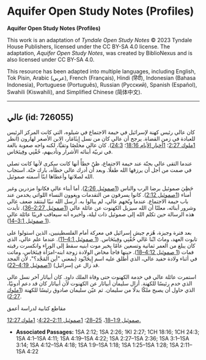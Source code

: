 # Aquifer Open Study Notes (Profiles)

**Aquifer Open Study Notes (Profiles)**

This work is an adaptation of *Tyndale Open Study Notes* © 2023 Tyndale House Publishers, licensed under the CC BY\-SA 4\.0 license. The adaptation, *Aquifer Open Study Notes*, was created by BiblioNexus and is also licensed under CC BY\-SA 4\.0\.

This resource has been adapted into multiple languages, including English, Tok Pisin, Arabic (عربي), French (Français), Hindi (हिंदी), Indonesian (Bahasa Indonesia), Portuguese (Português), Russian (Русский), Spanish (Español), Swahili (Kiswahili), and Simplified Chinese (简体中文).



--------------------------------

## عالي (id: 726055)

كان عالي رئيس كهنة لإسرائيل في خيمة الاجتماع في شيلوه، التي كانت المركز الرئيس للعبادة في زمن القضاة. يرجح أن عالي كان من نسل إِيثَامَار، الابن الأصغر لهارون (انظر [1ملوك 2:27](https://ref.ly/1Kgs2:27)؛ [1أخبار الأيام 18:16](https://ref.ly/1Chr18:16)؛ [24:3](https://ref.ly/1Chr24:3)). كان عالي مخلصًا وتقيًّا، لكنه واجه صعوبة بالغة في تربيّة أبنائه الأشرار وتأديبهم، حُفْنِي وفِينَحَاس.

عندما التقى عالي بحنّة عند خيمة الاجتماع، ظنّ خطأً أنها كانت سكرى لأنها كانت تصلي في صمت من أجل أن يرزقها الله طفلًا. وبعد أن أدرك عالي خطأه، بارك حنّة. استجاب الله لصلاتها وأعطاها ابنًا أسمته صموئيل.

حَظِيَ صموئيل برضا الرب والناس ([1صموئيل 2:26](https://ref.ly/1Sam2:26)). أما أبناء عالي فكانوا مزدرين وغير أمناء ([1صموئيل 2:12](https://ref.ly/1Sam2:12)). كانوا يسرقون من التقدمات ويغوون النساء اللواتي يخدمن عند باب خيمة الاجتماع. عندما وبّخهم عالي، لم يبالوا به. أرسل الله نبيًا لينتقد ضعف عالي وشرور أبنائه، معلنًا أن الله سيزيل الكهنوت عن عائلة عالي ([1صموئيل 2:27–36](https://ref.ly/1Sam2:27-1Sam2:36)). تأيدت هذه الرسالة حين تكلم الله إلى صموئيل ذات ليلة، وأخبره أنه سيعاقب قريبًا عائلة عالي ([1 صموئيل 3:1–14](https://ref.ly/1Sam3:1-1Sam3:14)).

بعد فترة وجيزة، هُزم جيش إسرائيل في معركة أمام الفلسطينيين، الذين استولوا على تابوت العهد، وماتَ ابْنا عَالي حُفْنِي وفِينَحَاس. ([1 صموئيل 4:1–11](https://ref.ly/1Sam4:1-1Sam4:11)). عندما علم عالي، الذي كان يبلغ من العمر ثمانية وتسعين عامًا بخبر موت ابنيه سقط إلى الوراء وانكسرت رقبته فمات ([1 صموئيل 4:12–18](https://ref.ly/1Sam4:12-1Sam4:18)). حينها فاجأ مخاض الولادة زوجة ابنه\-امرَأَة فِينَحَاس، وماتت في أثناء ولادة حفيد عالي، الذي أطلق عليه اسم إِيخَابُود (بمعنى "أين المَجْد؟"، لأن المجد قد زال عن إسرائيل) ([1صموئيل 4:19–22](https://ref.ly/1Sam4:19-1Sam4:22)).

استمرت عائلة عالي في خدمة الكهنوت حتى وفاة الملك داود. كان أبياثار آخر نسل عالي الذي خدم رئيسًا للكهنة. أزال سليمان أبياثار عن الكهنوت لأن أبياثار كان قد دعم أدونيّا، الذي حاول أن يصبح ملكًا بدلًا من سليمان. ثم عيّن سليمان صادوق رئيسًا للكهنة ([1ملوك 2:27](https://ref.ly/1Kgs2:27)).

مقاطع كتابية لدراسة أعمق

[1صموئيل 1:9–18](https://ref.ly/1Sam1:9-1Sam1:18)، [25–28](https://ref.ly/1Sam1:25-1Sam1:28)؛ [1صموئيل 2:11–4:22](https://ref.ly/1Sam2:11-1Sam4:22)؛ [1ملوك 2:27\.](https://ref.ly/1Kgs2:27)

* **Associated Passages:** 1SA 2:12; 1SA 2:26; 1KI 2:27; 1CH 18:16; 1CH 24:3; 1SA 4:1–1SA 4:11; 1SA 4:19–1SA 4:22; 1SA 2:27–1SA 2:36; 1SA 3:1–1SA 3:14; 1SA 4:12–1SA 4:18; 1SA 1:9–1SA 1:18; 1SA 1:25–1SA 1:28; 1SA 2:11–1SA 4:22

